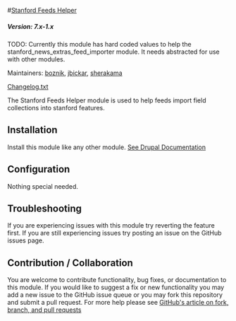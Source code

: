 #[Stanford Feeds Helper](https://github.com/SU-SWS/stanford_feeds_helper)
##### Version: 7.x-1.x

TODO: Currently this module has hard coded values to help the stanford_news_extras_feed_importer module. It needs abstracted for use with other modules.

Maintainers: [boznik](https://github.com/boznik), [jbickar](https://github.com/jbickar), [sherakama](https://github.com/sherakama)

[Changelog.txt](CHANGELOG.txt)

The Stanford Feeds Helper module is used to help feeds import field collections into stanford features.

Installation
---

Install this module like any other module. [See Drupal Documentation](https://drupal.org/documentation/install/modules-themes/modules-7)

Configuration
---

Nothing special needed.

Troubleshooting
---

If you are experiencing issues with this module try reverting the feature first. If you are still experiencing issues try posting an issue on the GitHub issues page.

Contribution / Collaboration
---

You are welcome to contribute functionality, bug fixes, or documentation to this module. If you would like to suggest a fix or new functionality you may add a new issue to the GitHub issue queue or you may fork this repository and submit a pull request. For more help please see [GitHub's article on fork, branch, and pull requests](https://help.github.com/articles/using-pull-requests)
